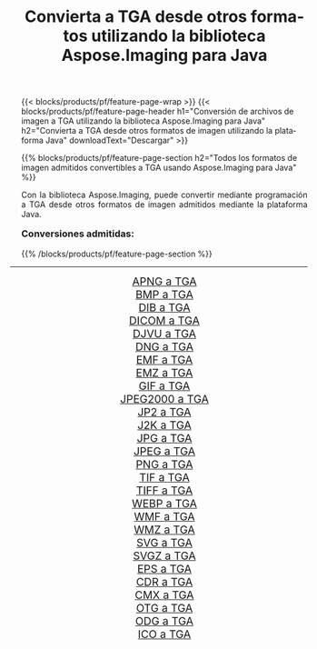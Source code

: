 ﻿---
title: Convierta a TGA desde otros formatos utilizando la biblioteca Aspose.Imaging para Java 
weight: 3920
url: /es/java/conversion/to/tga/ 
lang: es
langdirlevel: 2
locales: zh-hans,ja,it,ru,de,es,fr,nl,id,lt,pl,pt,vi,tr,ko,zh-hant,ar,hi,th,sv,cs,uk,he
description: Usando Aspose.Imaging puede convertir a TGA desde otros formatos usando Java
---

{{< blocks/products/pf/feature-page-wrap >}}
{{< blocks/products/pf/feature-page-header h1="Conversión de archivos de imagen a TGA utilizando la biblioteca Aspose.Imaging para Java" h2="Convierta a TGA desde otros formatos de imagen utilizando la plataforma Java" downloadText="Descargar" >}}


{{% blocks/products/pf/feature-page-section  h2="Todos los formatos de imagen admitidos convertibles a TGA usando Aspose.Imaging para Java" %}}
<p align=justify>Con la biblioteca Aspose.Imaging, puede convertir mediante programación a TGA desde otros formatos de imagen admitidos mediante la plataforma Java.</p>
<h3 style="margin-top:16px;">
Conversiones admitidas:
</h3>
{{% /blocks/products/pf/feature-page-section %}}
<div class="container-fluid productfamilypage bg-gray">
    <div class="convertypes bg-gray agp-content section">
        <div class="container">
		<hr style="margin-left:-20px;"/>
		<div class="row other-converters" style="gap: 10px;font-size: 19px;text-align:center;">
		    <div class='col-md-3 other-converter remove-lp remove-rp'><a href="/imaging/es/java/conversion/apng-to-tga/" style="padding:15px;">APNG a TGA</a></div>
<div class='col-md-3 other-converter remove-lp remove-rp'><a href="/imaging/es/java/conversion/bmp-to-tga/" style="padding:15px;">BMP a TGA</a></div>
<div class='col-md-3 other-converter remove-lp remove-rp'><a href="/imaging/es/java/conversion/dib-to-tga/" style="padding:15px;">DIB a TGA</a></div>
<div class='col-md-3 other-converter remove-lp remove-rp'><a href="/imaging/es/java/conversion/dicom-to-tga/" style="padding:15px;">DICOM a TGA</a></div>
<div class='col-md-3 other-converter remove-lp remove-rp'><a href="/imaging/es/java/conversion/djvu-to-tga/" style="padding:15px;">DJVU a TGA</a></div>
<div class='col-md-3 other-converter remove-lp remove-rp'><a href="/imaging/es/java/conversion/dng-to-tga/" style="padding:15px;">DNG a TGA</a></div>
<div class='col-md-3 other-converter remove-lp remove-rp'><a href="/imaging/es/java/conversion/emf-to-tga/" style="padding:15px;">EMF a TGA</a></div>
<div class='col-md-3 other-converter remove-lp remove-rp'><a href="/imaging/es/java/conversion/emz-to-tga/" style="padding:15px;">EMZ a TGA</a></div>
<div class='col-md-3 other-converter remove-lp remove-rp'><a href="/imaging/es/java/conversion/gif-to-tga/" style="padding:15px;">GIF a TGA</a></div>
<div class='col-md-3 other-converter remove-lp remove-rp'><a href="/imaging/es/java/conversion/jpeg2000-to-tga/" style="padding:15px;">JPEG2000 a TGA</a></div>
<div class='col-md-3 other-converter remove-lp remove-rp'><a href="/imaging/es/java/conversion/jp2-to-tga/" style="padding:15px;">JP2 a TGA</a></div>
<div class='col-md-3 other-converter remove-lp remove-rp'><a href="/imaging/es/java/conversion/j2k-to-tga/" style="padding:15px;">J2K a TGA</a></div>
<div class='col-md-3 other-converter remove-lp remove-rp'><a href="/imaging/es/java/conversion/jpg-to-tga/" style="padding:15px;">JPG a TGA</a></div>
<div class='col-md-3 other-converter remove-lp remove-rp'><a href="/imaging/es/java/conversion/jpeg-to-tga/" style="padding:15px;">JPEG a TGA</a></div>
<div class='col-md-3 other-converter remove-lp remove-rp'><a href="/imaging/es/java/conversion/png-to-tga/" style="padding:15px;">PNG a TGA</a></div>
<div class='col-md-3 other-converter remove-lp remove-rp'><a href="/imaging/es/java/conversion/tif-to-tga/" style="padding:15px;">TIF a TGA</a></div>
<div class='col-md-3 other-converter remove-lp remove-rp'><a href="/imaging/es/java/conversion/tiff-to-tga/" style="padding:15px;">TIFF a TGA</a></div>
<div class='col-md-3 other-converter remove-lp remove-rp'><a href="/imaging/es/java/conversion/webp-to-tga/" style="padding:15px;">WEBP a TGA</a></div>
<div class='col-md-3 other-converter remove-lp remove-rp'><a href="/imaging/es/java/conversion/wmf-to-tga/" style="padding:15px;">WMF a TGA</a></div>
<div class='col-md-3 other-converter remove-lp remove-rp'><a href="/imaging/es/java/conversion/wmz-to-tga/" style="padding:15px;">WMZ a TGA</a></div>
<div class='col-md-3 other-converter remove-lp remove-rp'><a href="/imaging/es/java/conversion/svg-to-tga/" style="padding:15px;">SVG a TGA</a></div>
<div class='col-md-3 other-converter remove-lp remove-rp'><a href="/imaging/es/java/conversion/svgz-to-tga/" style="padding:15px;">SVGZ a TGA</a></div>
<div class='col-md-3 other-converter remove-lp remove-rp'><a href="/imaging/es/java/conversion/eps-to-tga/" style="padding:15px;">EPS a TGA</a></div>
<div class='col-md-3 other-converter remove-lp remove-rp'><a href="/imaging/es/java/conversion/cdr-to-tga/" style="padding:15px;">CDR a TGA</a></div>
<div class='col-md-3 other-converter remove-lp remove-rp'><a href="/imaging/es/java/conversion/cmx-to-tga/" style="padding:15px;">CMX a TGA</a></div>
<div class='col-md-3 other-converter remove-lp remove-rp'><a href="/imaging/es/java/conversion/otg-to-tga/" style="padding:15px;">OTG a TGA</a></div>
<div class='col-md-3 other-converter remove-lp remove-rp'><a href="/imaging/es/java/conversion/odg-to-tga/" style="padding:15px;">ODG a TGA</a></div>
<div class='col-md-3 other-converter remove-lp remove-rp'><a href="/imaging/es/java/conversion/ico-to-tga/" style="padding:15px;">ICO a TGA</a></div>
                </div>
        </div>
    </div>
</div>
<br/>

